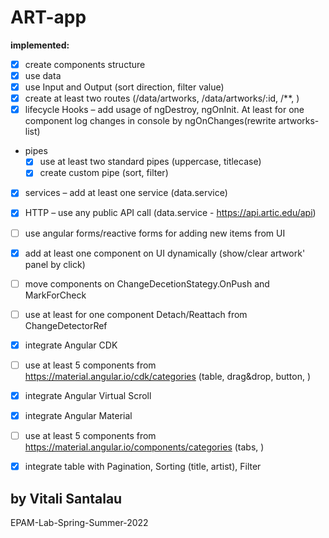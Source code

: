 # ART-app

**implemented:**
- [X] create components structure
- [X] use data 
- [X] use Input and Output (sort direction, filter value)
- [X] create at least two routes (/data/artworks, /data/artworks/:id, /**, )
- [X] lifecycle Hooks – add usage of ngDestroy, ngOnInit. At least for one component log changes in console by ngOnChanges(rewrite artworks-list)
- pipes
  - [X] use at least two standard pipes (uppercase, titlecase)
  - [X] create custom pipe (sort, filter)
- [X] services – add at least one service (data.service)
- [X] HTTP – use any public API call (data.service - https://api.artic.edu/api)
- [ ] use angular forms/reactive forms for adding new items from UI
- [X] add at least one component on UI dynamically (show/clear artwork' panel by click)
- [ ] move components on ChangeDecetionStategy.OnPush and MarkForCheck
- [ ] use at least for one component Detach/Reattach from ChangeDetectorRef
- [X] integrate Angular CDK
- [ ] use at least 5 components from https://material.angular.io/cdk/categories (table, drag&drop, button,   )
- [X] integrate Angular Virtual Scroll
- [X] integrate Angular Material
- [ ] use at least 5 components from https://material.angular.io/components/categories (tabs, )
- [X] integrate table with Pagination, Sorting (title, artist), Filter



## by Vitali Santalau

EPAM-Lab-Spring-Summer-2022
